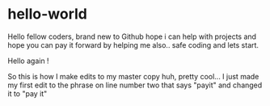 # hello-world
Hello fellow coders, brand new to Github hope i can help with projects and hope you can pay it forward by helping me also.. safe coding and lets start.

Hello again !

So this is how I make edits to my master copy huh, pretty cool...
I just made my first edit to the phrase on line number two that says "payit" and changed it to "pay it" 
